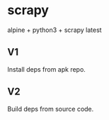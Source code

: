 # scrapy

alpine + python3 + scrapy latest

## V1

Install deps from apk repo.

## V2

Build deps from source code.